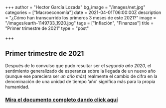 +++
author = "Hector García Lozada"
bg_image = "/images/net.jpg"
categories = ["Macroeconomía"]
date = 2021-04-01T06:00:00Z
description = "¿Cómo han transcurrido los primeros 3 meses de este 2021?"
image = "/images/earth-1149733_1920.jpg"
tags = ["Inflación", "Finanzas"]
title = "Primer trimestre de 2021"
type = "post"

+++
## Primer trimestre de 2021

Después de lo convulso que pudo resultar ser el _segundo año 2020_, el sentimiento generalizado de esperanza sobre la llegada de un nuevo año (aunque ese pareciera ser _un año más_) realmente el cambio de cifra en la denominación de una unidad de tiempo ’año’ significa más para la propia humanidad.

### [Mira el documento completo dando click aquí](/images/primert2021.pdf "trimestre2021")